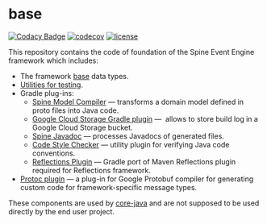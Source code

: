 # base

[![Codacy Badge](https://api.codacy.com/project/badge/Grade/80cf6232764843ef878500e05355d0b4)](https://www.codacy.com/app/SpineEventEngine/base?utm_source=github.com&amp;utm_medium=referral&amp;utm_content=SpineEventEngine/base&amp;utm_campaign=Badge_Grade)
[![codecov](https://codecov.io/gh/SpineEventEngine/base/branch/master/graph/badge.svg)](https://codecov.io/gh/SpineEventEngine/base)
[![license](https://img.shields.io/badge/license-Apache%20License%202.0-blue.svg?style=flat)](http://www.apache.org/licenses/LICENSE-2.0)

This repository contains the code of foundation of the Spine Event Engine framework which includes:

* The framework [base](base) data types.
* [Utilities for testing](testlib).
* Gradle plug-ins:
  * [Spine Model Compiler](tools/gradle-plugins/model-compiler) — 
    transforms a domain model defined in proto files into Java code.  
  * [Google Cloud Storage Gradle plugin](tools/gradle-plugins/gcs-plugin) — 
    allows to store build log in a Google Cloud Storage bucket.
  * [Spine Javadoc](tools/gradle-plugins/spine-javadoc) — 
    processes Javadocs of generated files.
  * [Code Style Checker](tools/gradle-plugins/codestyle-checker) — utility plugin for 
    verifying Java code conventions.
  * [Reflections Plugin](tools/gradle-plugins/reflections-plugin) — 
    Gradle port of Maven Reflections plugin required for Reflections framework.
* [Protoc plugin](tools/protoc-plugin) —
    a plug-in for Google Protobuf compiler for generating custom code for framework-specific message
    types.
    
These components are used by [core-java](https://github.com/SpineEventEngine/core-java) and are not
supposed to be used directly by the end user project.


